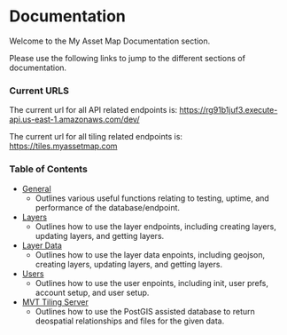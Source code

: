 # Documentation

Welcome to the My Asset Map Documentation section. 

Please use the following links to jump to the different sections of documentation.

### Current URLS
The current url for all API related endpoints is: https://rg91b1juf3.execute-api.us-east-1.amazonaws.com/dev/

The current url for all tiling related endpoints is: https://tiles.myassetmap.com

### Table of Contents
- [General](General.md)
  * Outlines various useful functions relating to testing, uptime, and performance of the database/endpoint.
- [Layers](Layers.md)
  * Outlines how to use the layer endpoints, including  creating layers, updating layers, and getting layers.
- [Layer Data](LayerData.md)
  * Outlines how to use the layer data enpoints, including geojson, creating layers, updating layers, and getting layers.
- [Users](Users.md)
  * Outlines how to use the user enpoints, including init, user prefs, account setup, and user setup.
- [MVT Tiling Server](MVTTiles.md)
  * Outlines how to use the PostGIS assisted database to return deospatial relationships and files for the given data.
